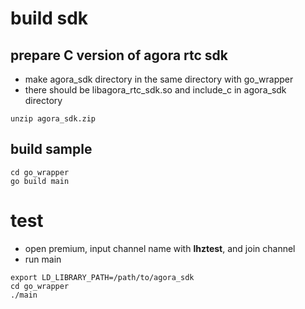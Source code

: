 # build sdk
## prepare C version of agora rtc sdk
- make agora_sdk directory in the same directory with go_wrapper
- there should be libagora_rtc_sdk.so and include_c in agora_sdk directory
```
unzip agora_sdk.zip
```

## build sample
```
cd go_wrapper
go build main
```

# test
- open premium, input channel name with **lhztest**, and join channel
- run main
```
export LD_LIBRARY_PATH=/path/to/agora_sdk
cd go_wrapper
./main
```
